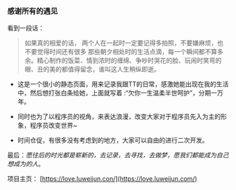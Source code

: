 # 
### 感谢所有的遇见



看到一段话：

> 如果真的相爱的话， 两个人在一起时一定要记得多拍照，不要嫌麻烦，也不要觉得时间还有很多 那些朝夕相处时的生活点滴，每一个瞬间都不算多余。精心制作的饭菜、情到浓时的缠绵、争吵时哭花的脸、玩闹时笑弯的眼、丑的美的都值得留念，谁叫这人生稍纵即逝。


* 这是一个很小的静态页面，用来记录我跟TT的日常，感激她能出现在我的生活中，然后想打张白条给她，上面就写着 :“欠你一生温柔半世呵护”，分期一万年。

* 同时也为了以程序员的视角，来表达浪漫，改变大家对于程序员先入为主的形象，程序员改变世界~

* 时间仓促，有很多没有考虑到的地方，大家可以自由的进行二次开发。 


最后：*愿往后的时光都是崭新的，去记录，去寻找，去做梦，愿我们都能成为自己想成为的人*。

项目主页： [https://love.luweijun.con/](https://love.luweijun.com/) 
